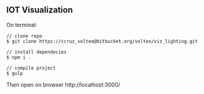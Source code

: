 ## IOT Visualization 

On terminal:

```
// clone repo
$ git clone https://ccruz_volteo@bitbucket.org/volteo/viz_lighting.git

// install dependecies
$ npm i .

// compile project
$ gulp

```

Then open on browser http://localhost:3000/

